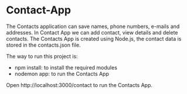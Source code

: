 # Contact-App
The Contacts application can save names, phone numbers, e-mails and addresses. 
In Contact App we can add contact, view details and delete contacts. 
The Contacts App is created using Node.js, the contact data is stored in the contacts.json file.

The way to run this project is:
- npm install: to install the required modules
- nodemon app: to run the Contacts App

Open http://localhost:3000/contact to run the Contacts App.
